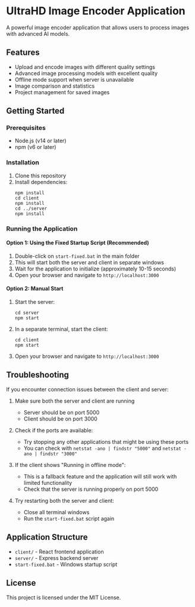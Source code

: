 # UltraHD Image Encoder Application

A powerful image encoder application that allows users to process images with advanced AI models.

## Features

- Upload and encode images with different quality settings
- Advanced image processing models with excellent quality
- Offline mode support when server is unavailable
- Image comparison and statistics
- Project management for saved images

## Getting Started

### Prerequisites

- Node.js (v14 or later)
- npm (v6 or later)

### Installation

1. Clone this repository
2. Install dependencies:
   ```
   npm install
   cd client
   npm install
   cd ../server
   npm install
   ```

### Running the Application

#### Option 1: Using the Fixed Startup Script (Recommended)

1. Double-click on `start-fixed.bat` in the main folder
2. This will start both the server and client in separate windows
3. Wait for the application to initialize (approximately 10-15 seconds)
4. Open your browser and navigate to `http://localhost:3000`

#### Option 2: Manual Start

1. Start the server:
   ```
   cd server
   npm start
   ```

2. In a separate terminal, start the client:
   ```
   cd client
   npm start
   ```

3. Open your browser and navigate to `http://localhost:3000`

## Troubleshooting

If you encounter connection issues between the client and server:

1. Make sure both the server and client are running
   - Server should be on port 5000
   - Client should be on port 3000

2. Check if the ports are available:
   - Try stopping any other applications that might be using these ports
   - You can check with `netstat -ano | findstr "5000"` and `netstat -ano | findstr "3000"`

3. If the client shows "Running in offline mode":
   - This is a fallback feature and the application will still work with limited functionality
   - Check that the server is running properly on port 5000

4. Try restarting both the server and client:
   - Close all terminal windows
   - Run the `start-fixed.bat` script again

## Application Structure

- `client/` - React frontend application
- `server/` - Express backend server
- `start-fixed.bat` - Windows startup script

## License

This project is licensed under the MIT License. 
